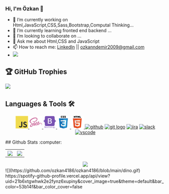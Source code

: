 ### Hi, I'm Özkan :wave:
- :telescope: I’m currently working on Html,JavaScript,CSS,Sass,Bootstrap,Computal Thinking...
- :seedling: I’m currently learning fronted end backend ...
- :dancers: I’m looking to collaborate on ...
- :speech_balloon: Ask me about Html,CSS and JavaScript
- :mailbox: How to reach me: [LinkedIn](https://www.linkedin.com/in/%C3%B6zkan-demi%CC%87r-/) ||
ozkanndemir2009@gmail.com
- ![](https://komarev.com/ghpvc/?username=ozkan4186&blue)
## :trophy: GitHub Trophies
![](https://github-profile-trophy.vercel.app/?username=ozkan4186&theme=onedark&no-frame=true&no-bg=true&margin-w=4)
## Languages & Tools :hammer_and_wrench:
<p align="center">
    <a href="https://developer.mozilla.org/en-US/docs/Web/JavaScript" target="_blank" rel="noreferrer"> <img
            src="https://raw.githubusercontent.com/devicons/devicon/master/icons/javascript/javascript-original.svg"
            alt="javascript" width="40" height="40" /> </a>
    <a href="https://sass-lang.com" target="_blank" rel="noreferrer"> <img
            src="https://raw.githubusercontent.com/devicons/devicon/master/icons/sass/sass-original.svg" alt="sass"
            width="40" height="40" /> </a>
    <a href="https://getbootstrap.com" target="_blank" rel="noreferrer"> <img
            src="https://raw.githubusercontent.com/devicons/devicon/master/icons/bootstrap/bootstrap-plain-wordmark.svg"
            alt="bootstrap" width="40" height="40" /> </a>
    <a href="https://www.w3schools.com/css/" target="_blank" rel="noreferrer"> <img
            src="https://raw.githubusercontent.com/devicons/devicon/master/icons/css3/css3-original-wordmark.svg"
            alt="css3" width="40" height="40" /> </a>
    <a href="https://www.w3.org/html/" target="_blank" rel="noreferrer"> <img
            src="https://raw.githubusercontent.com/devicons/devicon/master/icons/html5/html5-original-wordmark.svg"
            alt="html5" width="40" height="40" /> </a>
    <a href="https://www.w3schools.com/whatis/whatis_github.asp" target="_blank" rel="noreferrer"><img
            src="https://cdn.jsdelivr.net/gh/devicons/devicon/icons/github/github-original.svg" height="40" width="40"
            alt="github " /></a>
    <a href="https://www.w3schools.com/git/" target="_blank" rel="noreferrer"><img
            src="https://cdn.jsdelivr.net/gh/devicons/devicon/icons/git/git-original.svg" height="40" width="40"
            alt="git logo" /></a>
    <a href="https://www.atlassian.com/software/jira" target="_blank" rel="noreferrer"><img
            src="https://cdn.jsdelivr.net/gh/devicons/devicon/icons/jira/jira-original.svg" height="40" width="40"
            alt="jira " /></a>
    <a href="" target="_blank" rel="noreferrer"><img
            src="https://cdn.jsdelivr.net/gh/devicons/devicon/icons/slack/slack-original.svg" height="40" width="40"
            alt="slack " /></a>
    <a href="" target="_blank" rel="noreferrer"> <img
            src="https://cdn.jsdelivr.net/gh/devicons/devicon/icons/vscode/vscode-original.svg" height="40" width="40"
            alt="vscode" /></a>
</p>
## Github Stats :computer:
<div align="center">
    <table>
        <tr>
            <td align="center" style="padding=0;width=50%;">
                <img align="center" style="padding=0;"
                    src="https://github-readme-stats.vercel.app/api/?username=ozkan4186&show_icons=true&title_color=7159c1&text_color=9f9f9f&bg_color=00000000&hide_border=true&icon_color=7159c1&hide_title=true&count_private=true" />
            </td>
            <td align="center" style="padding=0;width=50%;">
                <img align="center" style="padding=0;"
                    src="https://github-readme-stats.vercel.app/api/top-langs/?username=ozkan4186&show_icons=true&title_color=7159c1&text_color=9f9f9f&bg_color=00000000&hide_border=true&icon_color=7159c1&count_private=true" />
            </td>
        </tr>
    </table>
</div>
<div align="center">
    <img src="https://github-readme-stats.vercel.app/api?username=ozkan4186&theme=flag-india&show_icons=true">
</div>
![](https://github.com/ozkan4186/ozkan4186/blob/main/dino.gif)
https://spotify-github-profile.vercel.app/api/view?uid=21b6xtgwhwk2e2fynz6xupiny&cover_image=true&theme=default&bar_color=53b14f&bar_color_cover=false

